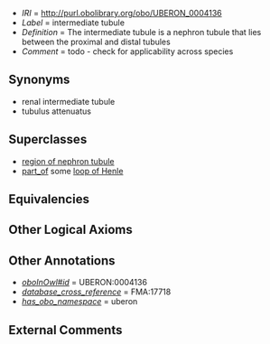  * *IRI* = http://purl.obolibrary.org/obo/UBERON_0004136
 * *Label* = intermediate tubule
 * *Definition* = The intermediate tubule is a nephron tubule that lies between the proximal and distal tubules
 * *Comment* = todo - check for applicability across species

## Synonyms

 * renal intermediate tubule
 * tubulus attenuatus

## Superclasses

 * [region of nephron tubule](../../UBERON/85/UBERON_0007685.md)
 * [part_of](../../BFO/50/BFO_0000050.md) some [loop of Henle](../../UBERON/88/UBERON_0001288.md)

## Equivalencies


## Other Logical Axioms


## Other Annotations

 * *[oboInOwl#id](../../id/oboInOwl#id.md)* = UBERON:0004136
 * *[database_cross_reference](../../ef/oboInOwl#hasDbXref.md)* = FMA:17718
 * *[has_obo_namespace](../../ce/oboInOwl#hasOBONamespace.md)* = uberon

## External Comments

